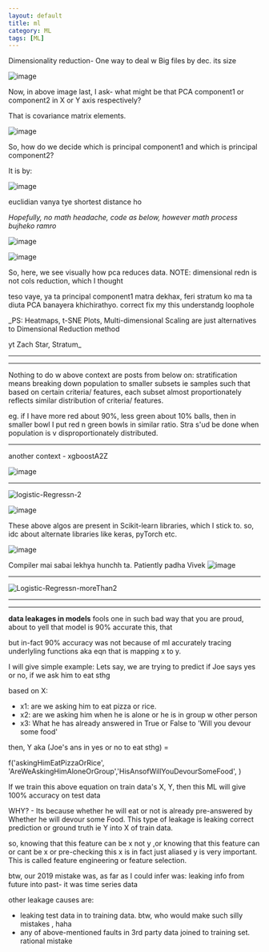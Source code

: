 ```yaml
---
layout: default
title: ml
category: ML
tags: [ML]
---
```


Dimensionality reduction- One way to deal w Big files by dec. its size

![image](https://github.com/sbibek086/write-the-docs/assets/11883023/6d1f50dd-88a2-459b-8c72-5f0b83485ba1)

Now, in above image last, I ask- what might be that PCA component1 or component2 in X or Y axis respectively?

That is covariance matrix elements.

![image](https://github.com/user-attachments/assets/4838595f-2142-4cc9-b270-63065e8d18b8)

So, how do we decide which is principal component1 and which is principal component2?

It is by:

![image](https://github.com/user-attachments/assets/555d0ef3-f1a3-485f-bed6-357628404b12)

euclidian vanya tye shortest distance ho 

_Hopefully, no math headache, code as below, however math process bujheko ramro_

![image](https://github.com/sbibek086/write-the-docs/assets/11883023/b5a6f20f-60fb-4555-a354-9eec8ecfa8a4)

![image](https://github.com/sbibek086/write-the-docs/assets/11883023/3c58abd1-09c5-4b3a-a809-b000f2359623)

So, here, we see visually how pca reduces data. NOTE: dimensional redn is not cols reduction, which I thought

teso vaye, ya ta principal component1 matra dekhax, feri stratum ko ma ta diuta PCA banayera khichirathyo. correct fix my this understandg loophole

_PS: Heatmaps, t-SNE Plots, Multi-dimensional Scaling are just alternatives to Dimensional Reduction method

yt Zach Star, Stratum_

---
---
Nothing to do w above context are posts from below on:
stratification means breaking down population to smaller subsets ie samples such that based on certain criteria/ features, each subset almost proportionately reflects similar distribution of criteria/ features.

eg. if I have more red about 90%, less green about 10% balls, then in smaller bowl I put red n green bowls in similar ratio. Stra s'ud be done when population is v disproportionately distributed.

---
another context - xgboostA2Z

![image](https://github.com/sbibek086/write-the-docs/assets/11883023/2c546095-b073-4a2e-a088-ce88397c187e)

---
![logistic-Regressn-2](https://github.com/user-attachments/assets/41420ee9-b15c-4f9d-8a36-192b2958ca70)

![image](https://github.com/sbibek086/write-the-docs/assets/11883023/ca8a7fd7-c315-4849-9f57-9745be10d70a)

These above algos are present in Scikit-learn libraries, which I stick to. so, idc about alternate libraries like keras, pyTorch etc.

![image](https://github.com/sbibek086/write-the-docs/assets/11883023/b214a15b-29a2-4acf-af0d-962413271751)

Compiler mai sabai lekhya hunchh ta. Patiently padha Vivek
![image](https://github.com/sbibek086/write-the-docs/assets/11883023/4f573144-e2a7-4067-957e-cc930257076d)

---

![Logistic-Regressn-moreThan2](https://github.com/user-attachments/assets/cddd97e4-aa4e-4f77-9944-9daa3ca9639b)

---
---
**data leakages in models** fools one in such bad way that you are proud, about to yell that model is 90% accurate this, that

but in-fact 90% accuracy was not because of ml accurately tracing underlyling functions aka eqn that is mapping x to y.

I will give simple example: Lets say, we are trying to predict if Joe says yes or no, if we ask him to eat sthg

based on X:
-  x1: are we asking him to eat pizza or rice.
-  x2: are we asking him when he is alone or he is in group w other person
-  x3: What he has already answered in True or False to 'Will you devour some food'

then, Y aka (Joe's ans in yes or no to eat sthg) = 

f('askingHimEatPizzaOrRice', 'AreWeAskingHimAloneOrGroup','HisAnsofWillYouDevourSomeFood', )

If we train this above equation on train data's X, Y, then this ML will give 100% accuracy on test data

WHY? - Its because whether he will eat or not is already pre-answered by Whether he will devour some Food.
This type of leakage is leaking correct prediction or ground truth ie Y into X of train data. 

so, knowing that this feature can be x not y ,or knowing that this feature can or cant be x or pre-checking this x is in fact just aliased y is very important. This is called feature engineering or feature selection.

btw, our 2019 mistake was, as far as I could infer was: leaking info from future into past- it was time series data

other leakage causes are:    
-  leaking test data in to training data. btw, who would make such silly mistakes , haha
-  any of above-mentioned faults in 3rd party data joined to training set. rational mistake





